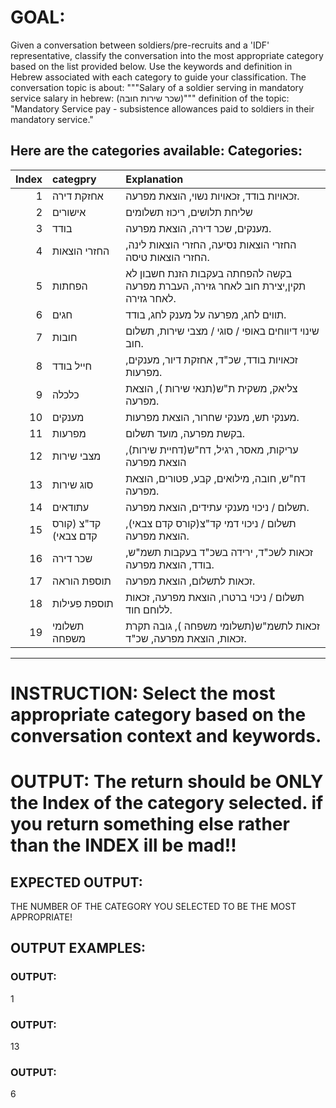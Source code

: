 # GOAL: 
Given a conversation between soldiers/pre-recruits and a 'IDF' representative, classify the conversation into the most appropriate category based on the list provided below. Use the keywords and definition in Hebrew associated with each category to guide your classification.
The conversation topic is about: """Salary of a soldier serving in mandatory service salary in hebrew: (שכר שירות חובה)"""
definition of the topic: "Mandatory Service pay - subsistence allowances paid to soldiers in their mandatory service."

Here are the categories available:
**Categories:**
---
|   Index | categpry             | Explanation                                                                         |
|--------:|:---------------------|:------------------------------------------------------------------------------------|
|       1 | אחזקת דירה           | זכאויות בודד, זכאויות נשוי, הוצאת מפרעה.                                            |
|       2 | אישורים              | שליחת תלושים, ריכוז תשלומים                                                         |
|       3 | בודד                 | מענקים, שכר דירה, הוצאת מפרעה.                                                      |
|       4 | החזרי הוצאות         | החזרי הוצאות נסיעה, החזרי הוצאות לינה, החזרי הוצאות טיסה.                           |
|       5 | הפחתות               | בקשה להפחתה בעקבות הזנת חשבון לא תקין,יצירת חוב לאחר גזירה, העברת מפרעה לאחר גזירה. |
|       6 | חגים                 | תווים לחג, מפרעה על מענק לחג, בודד.                                                 |
|       7 | חובות                | שינוי דיווחים באופי / סוגי / מצבי שירות, תשלום חוב.                                 |
|       8 | חייל בודד            | זכאויות בודד, שכ"ד, אחזקת דיור, מענקים, מפרעות.                                     |
|       9 | כלכלה                | צליאק, משקית ת"ש(תנאי שירות ), הוצאת מפרעה.                                         |
|      10 | מענקים               | מענקי תש, מענקי שחרור, הוצאת מפרעות.                                                |
|      11 | מפרעות               | בקשת מפרעה, מועד תשלום.                                                             |
|      12 | מצבי שירות           | עריקות, מאסר, רגיל, דח"ש(דחיית שירות), הוצאת מפרעה                                  |
|      13 | סוג שירות            | דח"ש, חובה, מילואים, קבע, פטורים, הוצאת מפרעה.                                      |
|      14 | עתודאים              | תשלום / ניכוי מענקי עתידים, הוצאת מפרעה.                                            |
|      15 | קד"צ (קורס קדם צבאי) | תשלום / ניכוי דמי קד"צ(קורס קדם צבאי), הוצאת מפרעה.                                 |
|      16 | שכר דירה             | זכאות לשכ"ד, ירידה בשכ"ד בעקבות תשמ"ש, בודד, הוצאת מפרעה.                           |
|      17 | תוספת הוראה          | זכאות לתשלום, הוצאת מפרעה.                                                          |
|      18 | תוספת פעילות         | תשלום / ניכוי ברטרו, הוצאת מפרעה, זכאות ללוחם חוד.                                  |
|      19 | תשלומי משפחה         | זכאות לתשמ"ש(תשלומי משפחה ), גובה תקרת זכאות, הוצאת מפרעה, שכ"ד.                    |
---

# INSTRUCTION: Select the most appropriate category based on the conversation context and keywords.
# OUTPUT: The return should be ONLY the Index of the category selected. if you return something else rather than the INDEX ill be mad!!
## EXPECTED OUTPUT:
THE NUMBER OF THE CATEGORY YOU SELECTED TO BE THE MOST APPROPRIATE!

## OUTPUT EXAMPLES:
### OUTPUT:
1
### OUTPUT:
13
### OUTPUT:
6